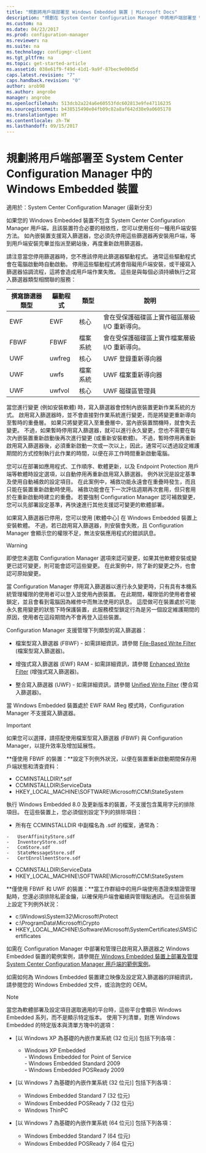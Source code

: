 ```yaml
---
title: "規劃將用戶端部署至 Windows Embedded 裝置 | Microsoft Docs"
description: "規劃在 System Center Configuration Manager 中將用戶端部署至 Windows Embedded 裝置。"
ms.custom: na
ms.date: 04/23/2017
ms.prod: configuration-manager
ms.reviewer: na
ms.suite: na
ms.technology: configmgr-client
ms.tgt_pltfrm: na
ms.topic: get-started-article
ms.assetid: 038e61f9-f49d-41d1-9a9f-87bec9e00d5d
caps.latest.revision: "7"
caps.handback.revision: "0"
author: arob98
ms.author: angrobe
manager: angrobe
ms.openlocfilehash: 513dcb2a224a6e60553fdc602813e9fe47116235
ms.sourcegitcommit: b438515490e04fb09c82a8af642d38e9a0605178
ms.translationtype: HT
ms.contentlocale: zh-TW
ms.lasthandoff: 09/15/2017
---
```

# <a name="planning-for-client-deployment-to-windows-embedded-devices-in-system-center-configuration-manager"></a>規劃將用戶端部署至 System Center Configuration Manager 中的Windows Embedded 裝置

適用於：System Center Configuration Manager (最新分支)

<a name="BKMK_DeployClientEmbedded"></a> 如果您的 Windows Embedded 裝置不包含 System Center Configuration Manager 用戶端，且該裝置符合必要的相依性，您可以使用任何一種用戶端安裝方法。 如內嵌裝置支援寫入篩選器，您必須先停用這些篩選器再安裝用戶端，等到用戶端安裝完畢並指派至網站後，再度重新啟用篩選器。  

 請注意當您停用篩選器時，您不應該停用此篩選器驅動程式。 通常這些驅動程式會在電腦啟動時自動啟動。 停用這些驅動程式將會阻礙用戶端安裝，或干擾寫入篩選器協調流程，這將會造成用戶端作業失敗。 這些是與每個必須持續執行之寫入篩選器類型相關聯的服務：  

|撰寫篩選器類型|驅動程式|類型|說明|  
|-----------------------|------------|----------|-----------------|  
|EWF|EWF|核心|會在受保護磁碟區上實作磁區層級 I/O 重新導向。|  
|FBWF|FBWF|檔案系統|會在受保護磁碟區上實作檔案層級 I/O 重新導向。|  
|UWF|uwfreg|核心|UWF 登錄重新導向器|  
|UWF|uwfs|檔案系統|UWF 檔案重新導向器|  
|UWF|uwfvol|核心|UWF 磁碟區管理員|  

 當您進行變更 (例如安裝軟體) 時，寫入篩選器會控制內嵌裝置更新作業系統的方式。 啟用寫入篩選器時，並不會直接對作業系統進行變更，而是將變更重新導向至暫時的重疊層。 如果只將變更寫入至重疊層中，當內嵌裝置關機時，就會失去變更。 不過，如果暫時停用寫入篩選器，就可以進行永久變更，您也不需要在每次內嵌裝置重新啟動後再次進行變更 (或重新安裝軟體)。 不過，暫時停用再重新啟用寫入篩選器後，必須重新啟動一次或一次以上，因此，通常可以透過設定維護期間的方式控制執行此作業的時間，以便在非工作時間重新啟動電腦。  

 您可以在部署如應用程式、工作順序、軟體更新，以及 Endpoint Protection 用戶端等軟體時設定選項，以自動停用再重新啟用寫入篩選器。 例外狀況是設定基準及使用自動補救的設定項目。 在此案例中，補救功能永遠會在重疊時發生，而且只能在裝置重新啟動時使用。 補救功能會在下一次評估週期再次套用，但只套用於在重新啟動時建立的重疊。 若要強制 Configuration Manager 認可補救變更，您可以先部署設定基準，再快速進行其他支援認可變更的軟體部署。  

 如果寫入篩選器已停用，您可以使用 [軟體中心] 在 Windows Embedded 裝置上安裝軟體。 不過，若已啟用寫入篩選器，則安裝會失敗，且 Configuration Manager 會顯示您的權限不足，無法安裝應用程式的錯誤訊息。  

> [!WARNING]  
>  即使您未選取 Configuration Manager 選項來認可變更，如果其他軟體安裝或變更已認可變更，則可能會認可這些變更。 在此案例中，除了新的變更之外，也會認可原始變更。  

 當 Configuration Manager 停用寫入篩選器以進行永久變更時，只有具有本機系統管理權限的使用者可以登入並使用內嵌裝置。 在此期間，權限低的使用者會被鎖定，並且會看到電腦因為維修中而無法使用的訊息。 這麼做可在裝置處於可能永久套用變更的狀態下時保護裝置，此服務模型鎖定行為是另一個設定維護期間的原因，使用者在這段期間內不會再登入這些裝置。  

 Configuration Manager 支援管理下列類型的寫入篩選器：  

-   檔案型寫入篩選器 (FBWF) - 如需詳細資訊，請參閱 [File-Based Write Filter](http://go.microsoft.com/fwlink/?LinkID=204717) (檔案型寫入篩選器)。  

-   增強式寫入篩選器 (EWF) RAM - 如需詳細資訊，請參閱 [Enhanced Write Filter](http://go.microsoft.com/fwlink/?LinkId=204718) (增強式寫入篩選器)。  

-   整合寫入篩選器 (UWF) - 如需詳細資訊，請參閱 [Unified Write Filter](http://go.microsoft.com/fwlink/?LinkId=309236) (整合寫入篩選器)。  

 當 Windows Embedded 裝置處於 EWF RAM Reg 模式時，Configuration Manager 不支援寫入篩選器。  

> [!IMPORTANT]  
>  如果您可以選擇，請搭配使用檔案型寫入篩選器 (FBWF) 與 Configuration Manager，以提升效率及增加延展性。
>
> **僅使用 FBWF 的裝置：**設定下列例外狀況，以便在裝置重新啟動期間保存用戶端狀態和清查資料：  
>   
>  -   CCMINSTALLDIR\\*.sdf  
> -   CCMINSTALLDIR\ServiceData  
> -   HKEY_LOCAL_MACHINE\SOFTWARE\Microsoft\CCM\StateSystem  
>   
>  執行 Windows Embedded 8.0 及更新版本的裝置，不支援包含萬用字元的排除項目。 在這些裝置上，您必須個別設定下列的排除項目：  
>   
>  -   所有在 CCMINSTALLDIR 中副檔名為 .sdf 的檔案，通常為：  
>   
>     -   UserAffinityStore.sdf  
>     -   InventoryStore.sdf  
>     -   CcmStore.sdf  
>     -   StateMessageStore.sdf  
>     -   CertEnrollmentStore.sdf  
> -   CCMINSTALLDIR\ServiceData  
> -   HKEY_LOCAL_MACHINE\SOFTWARE\Microsoft\CCM\StateSystem  
>   
> **僅使用 FBWF 和 UWF 的裝置：**當工作群組中的用戶端使用憑證來驗證管理點時，您還必須排除私密金鑰，以確保用戶端會繼續與管理點通訊。 在這些裝置上設定下列例外狀況：  
>   
>  -   c:\Windows\System32\Microsoft\Protect  
> -   c:\ProgramData\Microsoft\Crypto  
> -   HKEY_LOCAL_MACHINE\Software\Microsoft\SystemCertificates\SMS\Certificates  

 如需在 Configuration Manager 中部署和管理已啟用寫入篩選器之 Windows Embedded 裝置的範例案例，請參閱[在 Windows Embedded 裝置上部署及管理 System Center Configuration Manager 用戶端的範例案例](../../../../core/clients/deploy/example-scenario-for-deploying-and-managing-clients-on-windows-embedded-devices.md)。  

 如需如何為 Windows Embedded 裝置建立映像及設定寫入篩選器的詳細資訊，請參閱您的 Windows Embedded 文件，或洽詢您的 OEM。  

> [!NOTE]  
>  當您為軟體部署及設定項目選取適用的平台時，這些平台會顯示 Windows Embedded 系列，而不是顯示特定版本。 使用下列清單，對應 Windows Embedded 的特定版本與清單方塊中的選項：  
>   
>  -   [以 Windows XP 為基礎的內嵌作業系統 (32 位元)] 包括下列各項：  
>   
>      -   Windows XP Embedded  
>     -   Windows Embedded for Point of Service  
>     -   Windows Embedded Standard 2009  
>     -   Windows Embedded POSReady 2009  
> -   [以 Windows 7 為基礎的內嵌作業系統 (32 位元)] 包括下列各項：  
>   
>      -   Windows Embedded Standard 7 (32 位元)  
>     -   Windows Embedded POSReady 7 (32 位元)  
>     -   Windows ThinPC  
> -   [以 Windows 7 為基礎的內嵌作業系統 (64 位元)] 包括下列各項：  
>   
>      -   Windows Embedded Standard 7 (64 位元)  
>     -   Windows Embedded POSReady 7 (64 位元)
